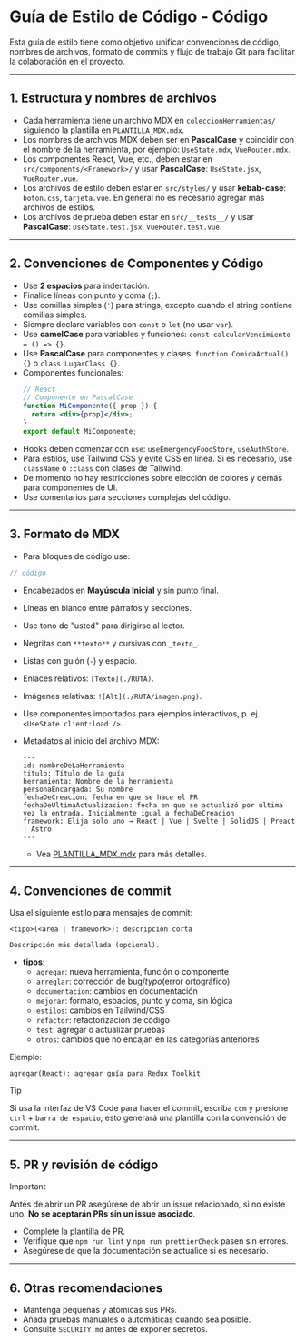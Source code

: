 # Guía de Estilo de Código - Código

Esta guía de estilo tiene como objetivo unificar convenciones de código, nombres de archivos, formato de commits y flujo de trabajo Git para facilitar la colaboración en el proyecto.

---

## 1. Estructura y nombres de archivos

- Cada herramienta tiene un archivo MDX en `coleccionHerramientas/` siguiendo la plantilla en `PLANTILLA_MDX.mdx`.
- Los nombres de archivos MDX deben ser en **PascalCase** y coincidir con el nombre de la herramienta, por ejemplo: `UseState.mdx`, `VueRouter.mdx`.
- Los componentes React, Vue, etc., deben estar en `src/components/<Framework>/` y usar **PascalCase**: `UseState.jsx`, `VueRouter.vue`.
- Los archivos de estilo deben estar en `src/styles/` y usar **kebab-case**: `boton.css`, `tarjeta.vue`. En general no es necesario agregar más archivos de estilos.
- Los archivos de prueba deben estar en `src/__tests__/` y usar **PascalCase**: `UseState.test.jsx`, `VueRouter.test.vue`.

---

## 2. Convenciones de Componentes y Código

- Use **2 espacios** para indentación.
- Finalice líneas con punto y coma (`;`).
- Use comillas simples (`'`) para strings, excepto cuando el string contiene comillas simples.
- Siempre declare variables con `const` o `let` (no usar `var`).
- Use **camelCase** para variables y funciones: `const calcularVencimiento = () => {}`.
- Use **PascalCase** para componentes y clases: `function ComidaActual() {}` o `class LugarClass {}`.
- Componentes funcionales:
  ```jsx
  // React
  // Componente en PascalCase
  function MiComponente({ prop }) {
    return <div>{prop}</div>;
  }
  export default MiComponente;
  ```
- Hooks deben comenzar con `use`: `useEmergencyFoodStore`, `useAuthStore`.
- Para estilos, use Tailwind CSS y evite CSS en línea. Si es necesario, use `className` o `:class` con clases de Tailwind.
- De momento no hay restricciones sobre elección de colores y demás para componentes de UI.
- Use comentarios para secciones complejas del código.

---

## 3. Formato de MDX

- Para bloques de código use:

```js / jsx
// código
```

- Encabezados en **Mayúscula Inicial** y sin punto final.
- Líneas en blanco entre párrafos y secciones.
- Use tono de "usted" para dirigirse al lector.
- Negritas con `**texto**` y cursivas con `_texto_`.
- Listas con guión (`-`) y espacio.
- Enlaces relativos: `[Texto](./RUTA)`.
- Imágenes relativas: `![Alt](./RUTA/imagen.png)`.
- Use componentes importados para ejemplos interactivos, p. ej. `<UseState client:load />`.
- Metadatos al inicio del archivo MDX:

  ```mdx
  ---
  id: nombreDeLaHerramienta
  titulo: Título de la guía
  herramienta: Nombre de la herramienta
  personaEncargada: Su nombre
  fechaDeCreacion: fecha en que se hace el PR
  fechaDeUltimaActualizacion: fecha en que se actualizó por última vez la entrada. Inicialmente igual a fechaDeCreacion
  framework: Elija solo uno → React | Vue | Svelte | SolidJS | Preact | Astro
  ---
  ```

  - Vea [PLANTILLA_MDX.mdx](PLANTILLA_MDX.mdx) para más detalles.

---

## 4. Convenciones de commit

Usa el siguiente estilo para mensajes de commit:

```
<tipo>(<área | framework>): descripción corta

Descripción más detallada (opcional).
```

- **tipos**:
  - `agregar`: nueva herramienta, función o componente
  - `arreglar`: corrección de bug/_typo_(error ortográfico)
  - `documentacion`: cambios en documentación
  - `mejorar`: formato, espacios, punto y coma, sin lógica
  - `estilos`: cambios en Tailwind/CSS
  - `refactor`: refactorización de código
  - `test`: agregar o actualizar pruebas
  - `otros`: cambios que no encajan en las categorías anteriores

Ejemplo:

```
agregar(React): agregar guía para Redux Toolkit
```

> [!TIP]
> Si usa la interfaz de VS Code para hacer el commit, escriba `ccm` y presione `ctrl` + `barra de espacio`, esto generará una plantilla con la convención de commit.

---

## 5. PR y revisión de código

> [!IMPORTANT]  
> Antes de abrir un PR asegúrese de abrir un issue relacionado, si no existe uno. **No se aceptarán PRs sin un issue asociado**.

- Complete la plantilla de PR.
- Verifique que `npm run lint` y `npm run prettierCheck` pasen sin errores.
- Asegúrese de que la documentación se actualice si es necesario.

---

## 6. Otras recomendaciones

- Mantenga pequeñas y atómicas sus PRs.
- Añada pruebas manuales o automáticas cuando sea posible.
- Consulte `SECURITY.md` antes de exponer secretos.
